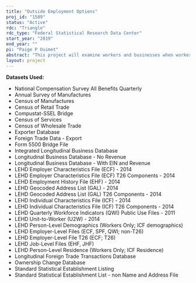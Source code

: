 ```yaml
---
title: "Outside Employment Options"
proj_id: "1589"
status: "Active"
rdc: "Triangle"
rdc_type: "Federal Statistical Research Data Center"
start_year: "2019"
end_year: ""
pi: "Paige P Ouimet"
abstract: "This project will examine workers and businesses when workers face differential outside employment opportunities. The researchers will investigate how decisions by workers impact future firm performance and other firm and establishment outcomes, as well as the effects of those opportunities on employee labor market outcomes such as the choice of employer and current/future earnings and tenure. The researchers will explore whether workers employed by firms facing competitive employment pressures are more likely to leave for other employment and whether such firms raise wages in an effort to retain workers. The researchers will investigate the impact on firm outcomes created when firms employ certain kinds of workers and the implications of these wage decisions for future firm performance. Finally, this research will examine key firm characteristics that may either mitigate or exacerbate the relationships described above."
layout: project
---
```


**Datasets Used:**

  - National Compensation Survey All Benefits Quarterly 
  - Annual Survey of Manufactures 
  - Census of Manufactures 
  - Census of Retail Trade 
  - Compustat-SSEL Bridge 
  - Census of Services 
  - Census of Wholesale Trade 
  - Exporter Database 
  - Foreign Trade Data - Export 
  - Form 5500 Bridge File 
  - Integrated Longitudinal Business Database 
  - Longitudinal Business Database - No Revenue 
  - Longitudinal Business Database - With EIN and Revenue 
  - LEHD Employer Characteristics File (ECF) - 2014 
  - LEHD Employer Characteristics File (ECF) T26 Components - 2014 
  - LEHD Employment History File (EHF) - 2014 
  - LEHD Geocoded Address List (GAL) - 2014 
  - LEHD Geocoded Address List (GAL) T26 Components - 2014 
  - LEHD Individual Characteristics File (ICF) - 2014 
  - LEHD Individual Characteristics File (ICF) T26 Components - 2014 
  - LEHD Quarterly Workforce Indicators (QWI) Public Use Files - 2011 
  - LEHD Unit-to-Worker (U2W) - 2014 
  - LEHD Person-Level Demographics (Workers Only; ICF demographics) 
  - LEHD Employer-Level Files (ECF, SPF, QWI; non-T26) 
  - LEHD Employer-Level File T26 (ECF; T26) 
  - LEHD Job-Level Files (EHF, JHF) 
  - LEHD Person-Level Residence (Workers Only; ICF Residence) 
  - Longitudinal Foreign Trade Transactions Database 
  - Ownership Change Database 
  - Standard Statistical Establishment Listing 
  - Standard Statistical Establishment List - non Name and Address File 

